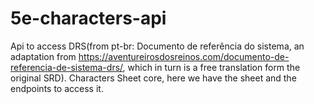 # 5e-characters-api
Api to access DRS(from pt-br: Documento de referência do sistema, an adaptation from https://aventureirosdosreinos.com/documento-de-referencia-de-sistema-drs/, which in turn is a free translation form the original SRD).
Characters Sheet core, here we have the sheet and the endpoints to access it.

